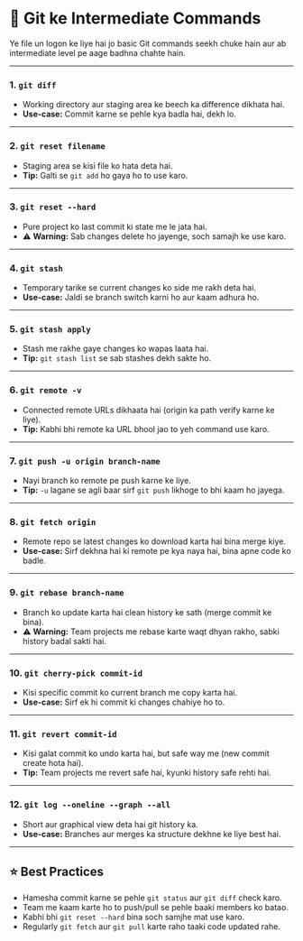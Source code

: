 # 🚀 Git ke Intermediate Commands

Ye file un logon ke liye hai jo basic Git commands seekh chuke hain aur ab intermediate level pe aage badhna chahte hain.

---

### 1. `git diff`
- Working directory aur staging area ke beech ka difference dikhata hai.
- **Use-case:** Commit karne se pehle kya badla hai, dekh lo.

---

### 2. `git reset filename`
- Staging area se kisi file ko hata deta hai.
- **Tip:** Galti se `git add` ho gaya ho to use karo.

---

### 3. `git reset --hard`
- Pure project ko last commit ki state me le jata hai.
- ⚠️ **Warning:** Sab changes delete ho jayenge, soch samajh ke use karo.

---

### 4. `git stash`
- Temporary tarike se current changes ko side me rakh deta hai.
- **Use-case:** Jaldi se branch switch karni ho aur kaam adhura ho.

---

### 5. `git stash apply`
- Stash me rakhe gaye changes ko wapas laata hai.
- **Tip:** `git stash list` se sab stashes dekh sakte ho.

---

### 6. `git remote -v`
- Connected remote URLs dikhaata hai (origin ka path verify karne ke liye).
- **Tip:** Kabhi bhi remote ka URL bhool jao to yeh command use karo.

---

### 7. `git push -u origin branch-name`
- Nayi branch ko remote pe push karne ke liye.
- **Tip:** `-u` lagane se agli baar sirf `git push` likhoge to bhi kaam ho jayega.

---

### 8. `git fetch origin`
- Remote repo se latest changes ko download karta hai bina merge kiye.
- **Use-case:** Sirf dekhna hai ki remote pe kya naya hai, bina apne code ko badle.

---

### 9. `git rebase branch-name`
- Branch ko update karta hai clean history ke sath (merge commit ke bina).
- ⚠️ **Warning:** Team projects me rebase karte waqt dhyan rakho, sabki history badal sakti hai.

---

### 10. `git cherry-pick commit-id`
- Kisi specific commit ko current branch me copy karta hai.
- **Use-case:** Sirf ek hi commit ki changes chahiye ho to.

---

### 11. `git revert commit-id`
- Kisi galat commit ko undo karta hai, but safe way me (new commit create hota hai).
- **Tip:** Team projects me revert safe hai, kyunki history safe rehti hai.

---

### 12. `git log --oneline --graph --all`
- Short aur graphical view deta hai git history ka.
- **Use-case:** Branches aur merges ka structure dekhne ke liye best hai.

---

## ⭐ Best Practices
- Hamesha commit karne se pehle `git status` aur `git diff` check karo.
- Team me kaam karte ho to push/pull se pehle baaki members ko batao.
- Kabhi bhi `git reset --hard` bina soch samjhe mat use karo.
- Regularly `git fetch` aur `git pull` karte raho taaki code updated rahe.

